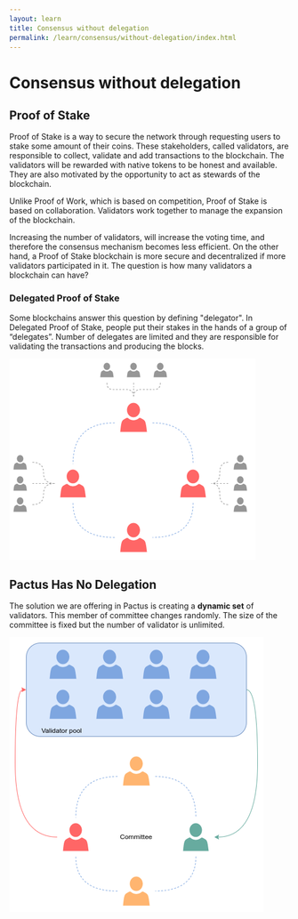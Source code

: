 ```yaml
---
layout: learn
title: Consensus without delegation
permalink: /learn/consensus/without-delegation/index.html
---
```


# Consensus without delegation

## Proof of Stake

Proof of Stake is a way to secure the network through requesting users to stake some amount of their coins.
These stakeholders, called validators, are responsible to collect, validate and add transactions to the blockchain.
The validators will be rewarded with native tokens to be honest and available.
They are also motivated by the opportunity to act as stewards of the blockchain.

Unlike Proof of Work, which is based on competition, Proof of Stake is based on collaboration.
Validators work together to manage the expansion of the blockchain.

Increasing the number of validators, will increase the voting time, and therefore the consensus mechanism becomes less efficient.
On the other hand, a Proof of Stake blockchain is more secure and decentralized if more validators participated in it.
The question is how many validators a blockchain can have?


### Delegated Proof of Stake

Some blockchains answer this question by defining "delegator".
In Delegated Proof of Stake, people put their stakes in the hands of a group of “delegates”.
Number of delegates are limited and they are responsible  for validating the transactions and producing the blocks.

![Delegated Proof of Stake](/assets/images/delegated_proof_of_stake.png)

## Pactus Has No Delegation

The solution we are offering in Pactus is creating a **dynamic set** of validators.
This member of committee changes randomly. The size of the committee is fixed but the number of validator is unlimited.


![Pactus Proof of Stake](/assets/images/pactus_validator_pool.png)
